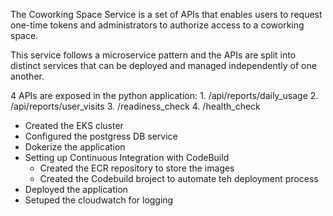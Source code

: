The Coworking Space Service is a set of APIs that enables users to request one-time tokens and administrators to authorize access to a coworking space.

This service follows a microservice pattern and the APIs are split into distinct services that can be deployed and managed independently of one another.

4 APIs are exposed in the python application:
    1. /api/reports/daily_usage
    2. /api/reports/user_visits
    3. /readiness_check
    4. /health_check

- Created the EKS cluster
- Configured the postgress DB service
- Dokerize the application
- Setting up Continuous Integration with CodeBuild
  - Created the ECR repository to store the images
  - Created the Codebuild broject to automate teh deployment process
- Deployed the application
- Setuped the cloudwatch for logging